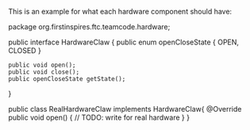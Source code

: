 This is an example for what each hardware component should have:

package org.firstinspires.ftc.teamcode.hardware;

public interface HardwareClaw {
    public enum openCloseState {
        OPEN,
        CLOSED
    }

    public void open();
    public void close();
    public openCloseState getState();
}


public class RealHardwareClaw implements HardwareClaw{
    @Override
    public void open() {
        // TODO: write for real hardware
    }
}
